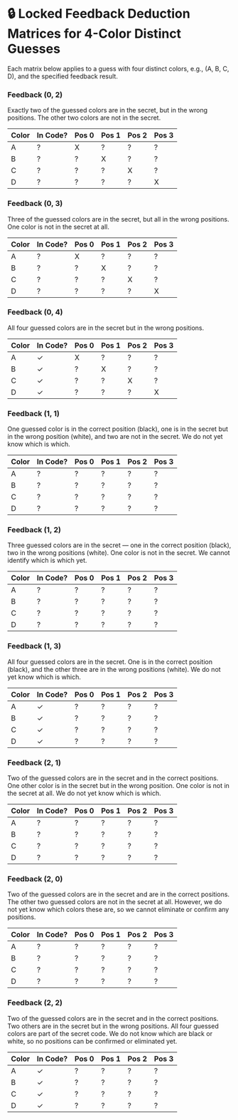 # 🔒 Locked Feedback Deduction Matrices for 4-Color Distinct Guesses

Each matrix below applies to a guess with four distinct colors, e.g., (A, B, C, D), and the specified feedback result.

### Feedback (0, 2)
Exactly two of the guessed colors are in the secret, but in the wrong positions. The other two colors are not in the secret.

| Color | In Code? | Pos 0 | Pos 1 | Pos 2 | Pos 3 |
|-------|----------|--------|--------|--------|--------|
| A     | ?        | X      | ?      | ?      | ?      |
| B     | ?        | ?      | X      | ?      | ?      |
| C     | ?        | ?      | ?      | X      | ?      |
| D     | ?        | ?      | ?      | ?      | X      |

### Feedback (0, 3)
Three of the guessed colors are in the secret, but all in the wrong positions. One color is not in the secret at all.

| Color | In Code? | Pos 0 | Pos 1 | Pos 2 | Pos 3 |
|-------|----------|--------|--------|--------|--------|
| A     | ?        | X      | ?      | ?      | ?      |
| B     | ?        | ?      | X      | ?      | ?      |
| C     | ?        | ?      | ?      | X      | ?      |
| D     | ?        | ?      | ?      | ?      | X      |

### Feedback (0, 4)
All four guessed colors are in the secret but in the wrong positions.

| Color | In Code? | Pos 0 | Pos 1 | Pos 2 | Pos 3 |
|-------|----------|--------|--------|--------|--------|
| A     | ✓        | X      | ?      | ?      | ?      |
| B     | ✓        | ?      | X      | ?      | ?      |
| C     | ✓        | ?      | ?      | X      | ?      |
| D     | ✓        | ?      | ?      | ?      | X      |

### Feedback (1, 1)
One guessed color is in the correct position (black), one is in the secret but in the wrong position (white), and two are not in the secret. We do not yet know which is which.

| Color | In Code? | Pos 0 | Pos 1 | Pos 2 | Pos 3 |
|-------|----------|--------|--------|--------|--------|
| A     | ?        | ?      | ?      | ?      | ?      |
| B     | ?        | ?      | ?      | ?      | ?      |
| C     | ?        | ?      | ?      | ?      | ?      |
| D     | ?        | ?      | ?      | ?      | ?      |

### Feedback (1, 2)
Three guessed colors are in the secret — one in the correct position (black), two in the wrong positions (white). One color is not in the secret. We cannot identify which is which yet.

| Color | In Code? | Pos 0 | Pos 1 | Pos 2 | Pos 3 |
|-------|----------|--------|--------|--------|--------|
| A     | ?        | ?      | ?      | ?      | ?      |
| B     | ?        | ?      | ?      | ?      | ?      |
| C     | ?        | ?      | ?      | ?      | ?      |
| D     | ?        | ?      | ?      | ?      | ?      |

### Feedback (1, 3)
All four guessed colors are in the secret. One is in the correct position (black), and the other three are in the wrong positions (white). We do not yet know which is which.

| Color | In Code? | Pos 0 | Pos 1 | Pos 2 | Pos 3 |
|-------|----------|--------|--------|--------|--------|
| A     | ✓        | ?      | ?      | ?      | ?      |
| B     | ✓        | ?      | ?      | ?      | ?      |
| C     | ✓        | ?      | ?      | ?      | ?      |
| D     | ✓        | ?      | ?      | ?      | ?      |

### Feedback (2, 1)
Two of the guessed colors are in the secret and in the correct positions. One other color is in the secret but in the wrong position. One color is not in the secret at all. We do not yet know which is which.

| Color | In Code? | Pos 0 | Pos 1 | Pos 2 | Pos 3 |
|-------|----------|--------|--------|--------|--------|
| A     | ?        | ?      | ?      | ?      | ?      |
| B     | ?        | ?      | ?      | ?      | ?      |
| C     | ?        | ?      | ?      | ?      | ?      |
| D     | ?        | ?      | ?      | ?      | ?      |

### Feedback (2, 0)
Two of the guessed colors are in the secret and are in the correct positions. The other two guessed colors are not in the secret at all. However, we do not yet know which colors these are, so we cannot eliminate or confirm any positions.

| Color | In Code? | Pos 0 | Pos 1 | Pos 2 | Pos 3 |
|-------|----------|--------|--------|--------|--------|
| A     | ?        | ?      | ?      | ?      | ?      |
| B     | ?        | ?      | ?      | ?      | ?      |
| C     | ?        | ?      | ?      | ?      | ?      |
| D     | ?        | ?      | ?      | ?      | ?      |

### Feedback (2, 2)
Two of the guessed colors are in the secret and in the correct positions. Two others are in the secret but in the wrong positions. All four guessed colors are part of the secret code. We do not know which are black or white, so no positions can be confirmed or eliminated yet.

| Color | In Code? | Pos 0 | Pos 1 | Pos 2 | Pos 3 |
|-------|----------|--------|--------|--------|--------|
| A     | ✓        | ?      | ?      | ?      | ?      |
| B     | ✓        | ?      | ?      | ?      | ?      |
| C     | ✓        | ?      | ?      | ?      | ?      |
| D     | ✓        | ?      | ?      | ?      | ?      |
